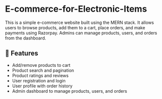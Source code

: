 # E-commerce-for-Electronic-Items
This is a simple e-commerce website built using the MERN stack. It allows users to browse products, add them to a cart, place orders, and make payments using Razorpay. Admins can manage products, users, and orders from the dashboard.

## 🔧 Features

- Add/remove products to cart
- Product search and pagination
- Product ratings and reviews
- User registration and login
- User profile with order history
- Admin dashboard to manage products, users, and orders
